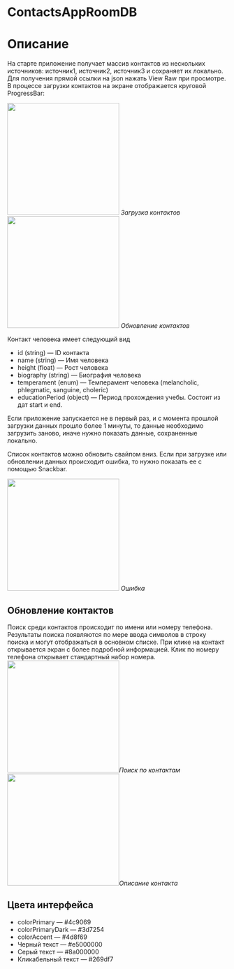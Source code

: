 # ContactsAppRoomDB
# Описание

На старте приложение получает массив контактов из нескольких источников: источник1, источник2, источник3 и сохраняет их локально. Для получения прямой ссылки на json нажать View Raw при просмотре.
В процессе загрузки контактов на экране отображается круговой ProgressBar:

<img src="https://github.com/StasonicK/ContactsAppRoomDB/blob/develop/read%20me/load_data.jpeg" width="256">  *Загрузка контактов*
<img src="https://github.com/StasonicK/ContactsAppRoomDB/blob/develop/read%20me/show_data.jpeg" width="256">  *Обновление контактов*

Контакт человека имеет следующий вид

* id (string) — ID контакта
* name (string) — Имя человека
* height (float) — Рост человека
* biography (string) — Биография человека
* temperament (enum) — Темперамент человека (melancholic, phlegmatic, sanguine, choleric)
* educationPeriod (object) — Период прохождения учебы. Состоит из дат start и end.

Если приложение запускается не в первый раз, и с момента прошлой загрузки данных прошло более 1 минуты, то данные необходимо загрузить заново, иначе нужно показать данные, сохраненные локально.

Список контактов можно обновить свайпом вниз. Если при загрузке или обновлении данных происходит ошибка, то нужно показать ее с помощью Snackbar.

<img src="https://github.com/StasonicK/ContactsAppRoomDB/blob/develop/read%20me/network_error.jpeg" width="256">  *Ошибка*

## Обновление контактов

Поиск среди контактов происходит по имени или номеру телефона. Результаты поиска появляются по мере ввода символов в строку поиска и могут отображаться в основном списке. При клике на контакт открывается экран с более подробной информацией. Клик по номеру телефона открывает стандартный набор номера.
<img src="https://github.com/StasonicK/ContactsAppRoomDB/blob/develop/read%20me/show_query.jpeg" width="256">*Поиск по контактам*
<img src="https://github.com/StasonicK/ContactsAppRoomDB/blob/develop/read%20me/show_contact.jpeg" width="256">*Описание контакта*

## Цвета интерфейса
* colorPrimary — #4c9069
* colorPrimaryDark — #3d7254
* colorAccent — #4d8f69
* Черный текст — #e5000000
* Серый текст — #8a000000
* Кликабельный текст — #269df7
